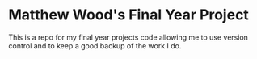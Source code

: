 # Matthew Wood's Final Year Project

This is a repo for my final year projects code allowing me to use version control and to keep a good backup of the work I do.
